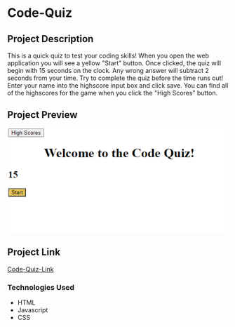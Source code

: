 # Code-Quiz

## Project Description 

This is a quick quiz to test your coding skills! When you open the web application you will see a yellow "Start" button. Once clicked, the quiz will begin with 15 seconds on the clock. Any wrong answer will subtract 2 seconds from your time. Try to complete the quiz before the time runs out! Enter your name into the highscore input box and click save. You can find all of the highscores for the game when you click the "High Scores" button. 

## Project Preview 

![codequiz](assets/codequiz.PNG)

## Project Link

[Code-Quiz-Link](https://estilbee.github.io/Code-Quiz/)

### Technologies Used
- HTML
- Javascript
- CSS